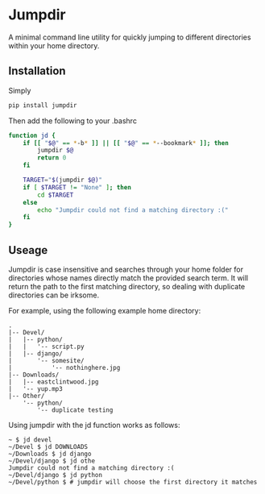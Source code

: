 # Jumpdir

A minimal command line utility for quickly jumping to different directories within your home directory.

## Installation

Simply

```bash
pip install jumpdir
```

Then add the following to your .bashrc

```bash
function jd {   
    if [[ "$@" == *-b* ]] || [[ "$@" == *--bookmark* ]]; then
        jumpdir $@
        return 0
    fi

    TARGET="$(jumpdir $@)"
    if [ $TARGET != "None" ]; then
        cd $TARGET
    else
        echo "Jumpdir could not find a matching directory :("
    fi
}
```

## Useage

Jumpdir is case insensitive and searches through your home folder for directories whose names directly match the provided search term. It will return the path to the first matching directory, so dealing with duplicate directories can be irksome.

For example, using the following example home directory:

```
.
|-- Devel/
|   |-- python/
|   |   '-- script.py
|   |-- django/
|       '-- somesite/
|           '-- nothinghere.jpg
|-- Downloads/
|   |-- eastclintwood.jpg
|   '-- yup.mp3
|-- Other/
    '-- python/
        '-- duplicate testing
```

Using jumpdir with the jd function works as follows:

```shell
~ $ jd devel
~/Devel $ jd DOWNLOADS
~/Downloads $ jd django
~/Devel/django $ jd othe
Jumpdir could not find a matching directory :(
~/Devel/django $ jd python
~/Devel/python $ # jumpdir will choose the first directory it matches
```
